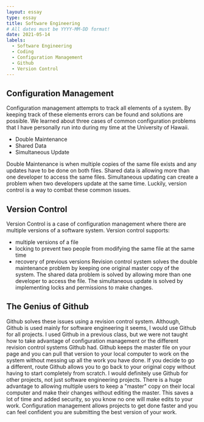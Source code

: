 ```yaml
---
layout: essay
type: essay
title: Software Engineering
# All dates must be YYYY-MM-DD format!
date: 2021-05-14
labels:
  - Software Engineering
  - Coding
  - Configuration Management
  - Github
  - Version Control
---
```


## Configuration Management
Configuration management attempts to track all elements of a system. By keeping track of these elements errors can be found and solutions are possible. We learned about three cases of common configuration problems that I have personally run into during my time at the University of Hawaii. 
- Double Maintenance
- Shared Data
- Simultaneous Update

Double Maintenance is when multiple copies of the same file exists and any updates have to be done on both files. Shared data is allowing more than one developer to access the same files. Simultaneous updating can create a problem when two developers update at the same time. Luckily, version control is a way to combat these common issues. 

## Version Control
Version Control is a case of configuration management where there are multiple versions of a software system. Version control supports:
- multiple versions of a file
- locking to prevent two people from modifying the same file at the same time
- recovery of previous versions
Revision control system solves the double maintenance problem by keeping one original master copy of the system. The shared data problem is solved by allowing more than one developer to access the file. The simultaneous update is solved by implementing locks and permissions to make changes. 

## The Genius of Github
Github solves these issues using a revision control system. Although, Github is used mainly for software engineering it seems, I would use Github for all projects. I used Github in a previous class, but we were not taught how to take advantage of configuration management or the different revision control systems Github had. Github keeps the master file on your page and you can pull that version to your local computer to work on the system without messing up all the work you have done. If you decide to go a different, route Github allows you to go back to your original copy without having to start completely from scratch. I would definitely use Github for other projects, not just software engineering projects. There is a huge advantage to allowing multiple users to keep a "master" copy on their local computer and make their changes without editing the master. This saves a lot of time and added security, so you know no one will make edits to your work. Configuration management allows projects to get done faster and you can feel confident you are submitting the best version of your work. 

